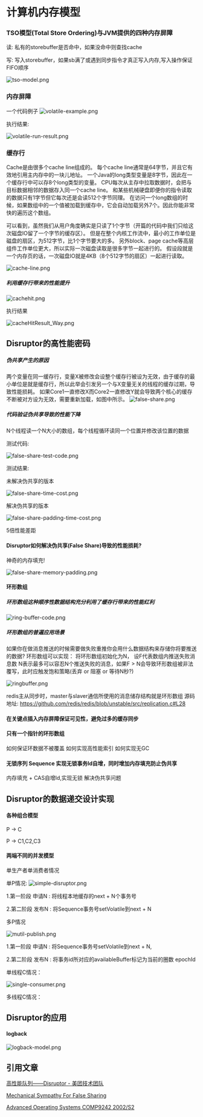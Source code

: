 
# 计算机内存模型

### TSO模型(Total Store Ordering)与JVM提供的四种内存屏障

读: 私有的storebuffer是否命中，如果没命中则查找cache

写: 写入storebuffer，如果sb满了或遇到同步指令才真正写入内存,写入操作保证FIFO顺序

![tso-model.png](tso-model.png)

### 内存屏障

一个代码例子
![volatile-example.png](volatile-example.png)

执行结果:

![volatile-run-result.png](volatile-run-result.png)

### 缓存行

Cache是由很多个cache line组成的。 每个cache line通常是64字节，并且它有效地引用主内存中的一块儿地址。 一个Java的long类型变量是8字节，因此在一个缓存行中可以存8个long类型的变量。
CPU每次从主存中拉取数据时，会把与目标数据相邻的数据存入同一个cache line。 和某些机械硬盘即便你的指令读取的数据只有1字节但它每次还是会读512个字节同理。
在访问一个long数组的时候，如果数组中的一个值被加载到缓存中，它会自动加载另外7个。因此你能非常快的遍历这个数组。

可以看到，虽然我们从用户角度确实是只读了1个字节（开篇的代码中我们只给这次磁盘IO留了一个字节的缓存区）。
但是在整个内核工作流中，最小的工作单位是磁盘的扇区，为512字节，比1个字节要大的多。
另外block、page cache等高层组件工作单位更大，所以实际一次磁盘读取是很多字节一起进行的。
假设段就是一个内存页的话，一次磁盘IO就是4KB（8个512字节的扇区）一起进行读取。

![cache-line.png](cache-line.png)


##### 利用缓存行带来的性能提升

![cachehit.png](cachehit.png)

执行结果

![cacheHitResult_Way.png](cacheHitResult_Way.png)

## Disruptor的高性能密码

##### 伪共享产生的原因

两个变量在同一缓存行，变量X被修改会设整个缓存行被设为无效，由于缓存的最小单位是就是缓存行，所以此举会引发另一个与X变量无关的线程的缓存过期，导致性能损耗。
如果Core1一直修改X而Core2一直修改Y就会导致两个核心的缓存不断被对方设为无效，需要重新加载，如图中所示。
![false-share.png](false-share.png)

##### 代码验证伪共享导致的性能下降

N个线程读一个N大小的数组，每个线程循环读同一个位置并修改该位置的数据

测试代码:

![false-share-test-code.png](false-share-test-code.png)

测试结果:

未解决伪共享的版本

![false-share-time-cost.png](false-share-time-cost.png)

解决伪共享的版本

![false-share-padding-time-cost.png](false-share-padding-time-cost.png)

5倍性能差距

#### Disruptor如何解决伪共享(False Share)导致的性能损耗?

神奇的内存填充!

![false-share-memory-padding.png](false-share-memory-padding.png)

#### 环形数组

##### 环形数组这种顺序性数据结构充分利用了缓存行带来的性能红利

![ring-buffer-code.png](ring-buffer-code.png)

##### 环形数组的普遍应用场景

如果你在做消息推送的时候需要做失败重推你会用什么数据结构来存储你将要推送的数据? 环形数组可以实现： 将环形数组初始化为N， 设F代表数组内推送失败消息数 N表示最多可以容忍N个推送失败的消息，如果F >
N会导致环形数组被非法覆写，此时应触发饱和策略(丢弃 or 阻塞 or 等待N秒?)

![ringbuffer.png](ringbuffer.png)

redis主从同步时，master与slaver通信所使用的消息储存结构就是环形数组 源码地址:
https://github.com/redis/redis/blob/unstable/src/replication.c#L28

#### 在关键点插入内存屏障保证可见性，避免过多的缓存同步

#### 只有一个指针的环形数组

如何保证环数据不被覆盖 如何实现高性能索引 如何实现无GC

#### 无锁序列 Sequence 实现无锁事务Id自增，同时增加内存填充防止伪共享

内存填充 + CAS自增Id,实现无锁 解决伪共享问题

## Disruptor的数据递交设计实现

#### 各种组合模型

P -> C

P -> C1,C2,C3

#### 两端不同的并发模型

单生产者单消费者情况


单P情况:
![simple-disruptor.png](simple-disruptor.png)

1.第一阶段 申请N : 将线程本地缓存的next + N个事务号

2.第二阶段 发布N : 将Sequence事务号setVolatile到next + N

多P情况

![mutil-publish.png](mutil-publish.png)

1.第一阶段 申请N : 将Sequence事务号setVolatile到next + N,

2.第二阶段 发布N : 将事务id所对应的availableBuffer标记为当前的圈数 epochId

单线程C情况：

![single-consumer.png](single-consumer.png)

多线程C情况：


## Disruptor的应用

#### logback

![logback-model.png](logback-model.png)

## 引用文章

[](https://mechanical-sympathy.blogspot.com/)

[高性能队列——Disruptor - 美团技术团队](https://tech.meituan.com/2016/11/18/disruptor.html)

[Mechanical Sympathy For False Sharing](https://mechanical-sympathy.blogspot.com/2011/07/false-sharing.html)

[Advanced Operating Systems COMP9242 2002/S2 ](http://www.cse.unsw.edu.au/~cs9242/02/lectures/10-smp/node8.html)